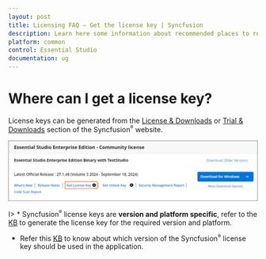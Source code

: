 ```yaml
---
layout: post
title: Licensing FAQ – Get the license key | Syncfusion
description: Learn here some information about recommended places to register the Syncfusion  license key in your application.
platform: common
control: Essential Studio
documentation: ug
---
```


# Where can I get a license key?

License keys can be generated from the [License & Downloads](https://syncfusion.com/account/downloads) or [Trial & Downloads](https://www.syncfusion.com/account/manage-trials/downloads) section of the Syncfusion<sup style="font-size:70%">&reg;</sup>  website. 

![Get License Key](licensing-images/generate-license.png)

I> * Syncfusion<sup style="font-size:70%">&reg;</sup>  license keys are **version and platform specific**, refer to the [KB](https://www.syncfusion.com/kb/8976/how-to-generate-license-key-for-licensed-products) to generate the license key for the required version and platform.
* Refer this [KB](https://www.syncfusion.com/kb/8951/which-version-syncfusion-license-key-should-i-use-in-my-application) to know about which version of the Syncfusion<sup style="font-size:70%">&reg;</sup>  license key should be used in the application.





